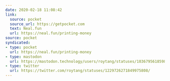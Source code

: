 ```yaml
---
date: 2020-02-18 11:08:42
link:
  source: pocket
  source_url: https://getpocket.com
  text: Neal.fun
  url: https://neal.fun/printing-money
source: pocket
syndicated:
- type: pocket
  url: https://neal.fun/printing-money
- type: mastodon
  url: https://mastodon.technology/users/roytang/statuses/103679561859813974
- type: twitter
  url: https://twitter.com/roytang/statuses/1229726271849975808/
---
```

